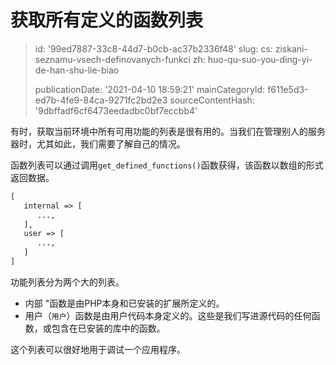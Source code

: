 获取所有定义的函数列表
===========

> id: '99ed7887-33c8-44d7-b0cb-ac37b2336f48'
> slug:
> 	cs: ziskani-seznamu-vsech-definovanych-funkci
> 	zh: huo-qu-suo-you-ding-yi-de-han-shu-lie-biao
> 
> publicationDate: '2021-04-10 18:59:21'
> mainCategoryId: f611e5d3-ed7b-4fe9-84ca-9271fc2bd2e3
> sourceContentHash: '9dbffadf6cf6473eedadbc0bf7eccbb4'

有时，获取当前环境中所有可用功能的列表是很有用的。当我们在管理别人的服务器时，尤其如此，我们需要了解自己的情况。

函数列表可以通过调用`get_defined_functions()`函数获得，该函数以数组的形式返回数据。

```txt
[
   internal => [
      ...,
   ],
   user => [
      ...,
   ]
]
```

功能列表分为两个大的列表。

- 内部 "函数是由PHP本身和已安装的扩展所定义的。
- 用户（`用户`）函数是由用户代码本身定义的。这些是我们写进源代码的任何函数，或包含在已安装的库中的函数。

这个列表可以很好地用于调试一个应用程序。
